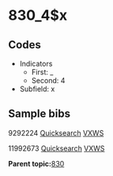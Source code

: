 # 830\_4$x

## Codes

-   Indicators
    -   First: \_
    -   Second: 4
-   Subfield: x

## Sample bibs

9292224 [Quicksearch](https://search.library.yale.edu/catalog/9292224) [VXWS](http://prodorbis.library.yale.edu:7014/vxws/GetHoldingsService?bibId=9292224)

11992673 [Quicksearch](https://search.library.yale.edu/catalog/11992673) [VXWS](http://prodorbis.library.yale.edu:7014/vxws/GetHoldingsService?bibId=11992673)

**Parent topic:**[830](../../tags/830/830.md)

